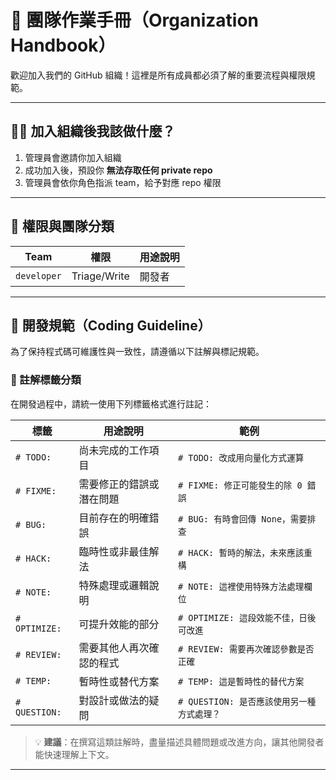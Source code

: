 # 🧭 團隊作業手冊（Organization Handbook）

歡迎加入我們的 GitHub 組織！這裡是所有成員都必須了解的重要流程與權限規範。

---

## 🧑‍💻 加入組織後我該做什麼？

1. 管理員會邀請你加入組織
2. 成功加入後，預設你 **無法存取任何 private repo**
3. 管理員會依你角色指派 team，給予對應 repo 權限

---

## 🔐 權限與團隊分類

| Team         | 權限        | 用途說明 |
|--------------|-------------|----------|
| `developer`  | Triage/Write | 開發者 |

---

## 🧱 開發規範（Coding Guideline）

為了保持程式碼可維護性與一致性，請遵循以下註解與標記規範。

### 📌 註解標籤分類

在開發過程中，請統一使用下列標籤格式進行註記：

| 標籤 | 用途說明 | 範例 |
|------|-----------|------|
| `# TODO:` | 尚未完成的工作項目 | `# TODO: 改成用向量化方式運算` |
| `# FIXME:` | 需要修正的錯誤或潛在問題 | `# FIXME: 修正可能發生的除 0 錯誤` |
| `# BUG:` | 目前存在的明確錯誤 | `# BUG: 有時會回傳 None，需要排查` |
| `# HACK:` | 臨時性或非最佳解法 | `# HACK: 暫時的解法，未來應該重構` |
| `# NOTE:` | 特殊處理或邏輯說明 | `# NOTE: 這裡使用特殊方法處理欄位` |
| `# OPTIMIZE:` | 可提升效能的部分 | `# OPTIMIZE: 這段效能不佳，日後可改進` |
| `# REVIEW:` | 需要其他人再次確認的程式 | `# REVIEW: 需要再次確認參數是否正確` |
| `# TEMP:` | 暫時性或替代方案 | `# TEMP: 這是暫時性的替代方案` |
| `# QUESTION:` | 對設計或做法的疑問 | `# QUESTION: 是否應該使用另一種方式處理？` |

> 💡 **建議**：在撰寫這類註解時，盡量描述具體問題或改進方向，讓其他開發者能快速理解上下文。

---
